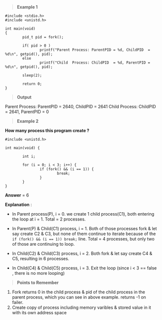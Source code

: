 > **Example 1**

```
#include <stdio.h>
#include <unistd.h>

int main(void)
{
        pid_t pid = fork();

        if( pid > 0 )
                printf("Parent Process: ParentPID = %d, ChildPID  = %d\n", getpid(), pid);
        else
                printf("Child  Process: ChildPID  = %d, ParentPID = %d\n", getpid(), pid);

        sleep(2);

        return 0;
}
```

> **Output**

Parent Process: ParentPID = 2640, ChildPID  = 2641
Child  Process: ChildPID  = 2641, ParentPID = 0

> **Example 2**

**How many process this program create ?**

```
#include <unistd.h>

int main(void) {

        int i;

        for (i = 0; i < 3; i++) {
                if (fork() && (i == 1)) {
                        break;
                }
        }
}
```
**Answer** = 6

**Explanation** :

- In Parent process(P), i = 0. we create 1 child process(C1), both entering the loop at i = 1. Total = 2 processes.

- In Parent(P) & Child(C1) process, i = 1. Both of those processes fork & let say create C2 & C3, but none of them continue to iterate because of the `if (fork() && (i == 1)) break;` line. Total = 4 processes, but only two of those are continuing to loop.

- In Child(C2) & Child(C3) process, i = 2. Both fork & let say create C4 & C5, resulting in 6 processes. 

- In Child(C4) & Child(C5) process, i = 3. Exit the loop (since i < 3 == false , there is no more looping)



> **Points to Remember**

1) Fork returns 0 in the child process & pid of the child process in the parent process, which you can see in above example. returns -1 on failer.
2) Create copy of process including memory varibles & stored value in it with its own address space
